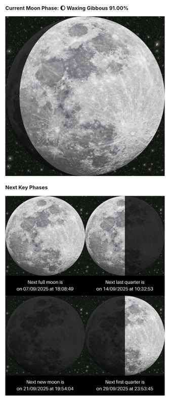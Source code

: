 ### Current Moon Phase: 🌔 Waxing Gibbous 91.00%
![Moon Phase](moonphase.png)
### Next Key Phases
![Gallery](gallery.png)